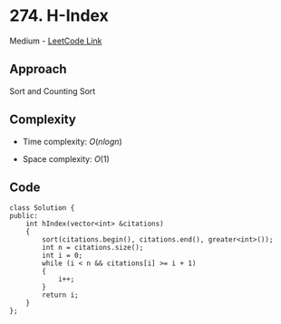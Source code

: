 # 274. H-Index

Medium - [LeetCode Link](https://leetcode.com/problems/h-index)

## Approach
Sort and Counting Sort

## Complexity
- Time complexity: $O(nlogn)$

- Space complexity: $O(1)$

## Code
```
class Solution {
public:
    int hIndex(vector<int> &citations)
    {
        sort(citations.begin(), citations.end(), greater<int>());
        int n = citations.size();
        int i = 0;
        while (i < n && citations[i] >= i + 1)
        {
            i++;
        }
        return i;
    }
};
```